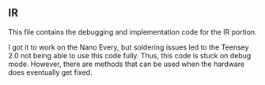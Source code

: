 ## IR

This file contains the debugging and implementation code for the IR portion.

I got it to work on the Nano Every, but soldering issues led to the Teensey 2.0 not being able to use this code fully. Thus, this code is stuck on debug mode. However, there are methods that can be used when the hardware does eventually get fixed.
